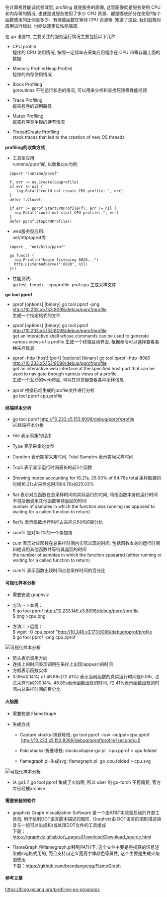 在计算机性能调试领域里, profiling 就是服务的画像, 这里画像就是服务使用 CPU 和内存等的情况. 也就是说服务使用了多少 CPU 资源、都是哪些部分在使用?每个函数使用的比例是多少、有哪些函数在等待 CPU 资源等. 知道了这些, 我们就能对应用进行规划, 也能快速定位性能瓶颈.   

在 go 语言中, 主要关注的服务运行情况主要包括以下几种
* CPU profile  
程序的 CPU 使用情况, 按照一定频率去采集应用程序在 CPU 和寄存器上面的数据  

* Memory Profile(Heap Profile)  
程序的内存使用情况  

* Block Profiling  
goroutines 不在运行状态的情况, 可以用来分析和查找死锁等性能瓶颈   

* Trace Profiling  
报告程序的调用路径  

* Mutex Profiling  
报告程序竞争锁的持有情况   

* ThreadCreate Profiling  
stack traces that led to the creation of new OS threads   

__profiling的收集方式__

* 工具型应用:  
runtime/pprof库, 以收集cpu为例:
```
  import "runtime/pprof"
  
  f, err := os.Create(cpuprofile)
  if err != nil {
     log.Fatal("could not create CPU profile: ", err)
  }
  defer f.Close()
  
  if err := pprof.StartCPUProfile(f); err != nil {
    log.Fatal("could not start CPU profile: ", err)
  }
  defer pprof.StopCPUProfile()      
```

* web服务型应用:  
net/http/pprof库    
```
  import _ "net/http/pprof"
  
  go func() {
    log.Println("begin listening 8020...")
    http.ListenAndServe(":8020", nil)            
  }()
```

* 性能测试:  
go test -bench . -cpuprofile  prof.cpu 生成采样文件   

__go tool pprof__ 
*  pprof <format> [options] [binary] <source>
 go tool pprof -png http://10.233.x5.153:8098/debug/pprof/profile  
 生成一个指定格式的文件
 
* pprof [options] [binary] <source>
go tool pprof http://10.233.x5.153:8098/debug/pprof/profile  
get an interactive shell whose commands can be used to generate various views of a profile
生成一个终端互动界面, 根据命令可以选择查看各种采样信息

* pprof -http [host]:[port] [options] [binary] <source>
go tool pprof -http :8080  http://10.233.x5.153:8098/debug/pprof/profile   
get an interactive web interface at the specified host:port that can be used to navigate through various views of a profile.   
生成一个互动的web界面, 可以在浏览器查看各种采样信息

* pprof <source>
根据已经生成的profile文件进行分析  
go tool pprof cpu.profile

#### 终端样本分析
* go tool pprof http://10.233.x5.153:8098/debug/pprof/profile
![终端样本分析](./pic/terminal.png)

* File 表示采集的程序
* Type 表示采集的类型
* Duration 表示期望采集时间, Total Samples 表示实际采样时间
* Top5 表示显示运行时间最长的前5个函数
* Showing nodes accounting for 16.21s, 25.03% of 64.76s total 采样数据的时间16.21s占采样总时间64.76s的25.03%
* flat 表示对应函数在总采样时间内实际运行的时间, 特指函数本身的运行时间不包括他调用其他函数等待返回的时间   
number of samples in which the function was running (as opposed to waiting for a called function to return)
* flat% 表示函数运行时间占采样总时间的百分比
* sum% 是对flat%的一个累加值
* cum 表示对应函数在总采样时间内实际出现的时间, 包括函数本身的运行时间和他调用其他函数并等待其返回的时间   
the number of samples in which the function appeared (either running or waiting for a called function to return)
* cum% 表示函数出现时间占总采样时间的百分比

#### 可视化样本分析
* 需要安装 graphviz

* 方法一 >本机：  
$ go tool pprof  http://10.233.145.x3:8098/debug/pprof/profile  
$ png >cpu.png

* 方法二 >远程：  
$ wget -O cpu.pprof "http://10.248.x3.173:8090/debug/pprof/profile  
$ go tool pprof -png cpu.pprof  

![可视化样本分析](./pic/graphviz.png)

* 箭头表示调用方向
* 连线上的时间表示调用在采样上出现(appear)的时间
* 方框表示函数实体
* 0.09s(0.14%) of 46.89s(72.41%) 表示当前函数的真实运行时间是0.09s, 占总采样时间的0.14%. 46.89s表示函数出现的时间, 72.41%表示函数出现的时间占总采样时间的百分比

#### 火焰图
* 需要安装 FlameGraph

* 生成方式

  * Capture stacks-捕获堆栈: go tool pprof -raw -output=cpu.pprof  http://10.233.x5.153:8089/debug/pprof/profile?seconds=5

  * Fold stacks-折叠堆栈: stackcollapse-go.pl   cpu.pprof > cpu.folded

  * flamegraph.pl-生成svg: flamegraph.pl  go_cpu.folded > cpu.svg   
  
![可视化样本分析](./pic/cpu.svg)

* 从 go1.11 go tool pprof 集成了火焰图, 所以 uber 的 go-torch 不再需要, 官方库已经被archive

#### 需要安装的软件
* graphviz
Graph Visualization Software 是一个由AT&amp;T实验室启动的开源工具包, 用于绘制DOT语言脚本描述的图形.  Graphviz由 DOT语言的图形描述语言与一组可以生成和/或处理DOT文件的工具组成  
下载：https://graphviz.gitlab.io/\_pages/Download/Download_source.html   

* FlameGraph
将flamegraph.pl移到PATH下, 这个文件主要是将捕获的信息渲染成svg格式用的, 而且支持自定义宽高字体颜色等属性, 这个主要是生成火焰图使用  
下载：https://github.com/brendangregg/FlameGraph

#### 参考文章
https://blog.golang.org/profiling-go-programs

